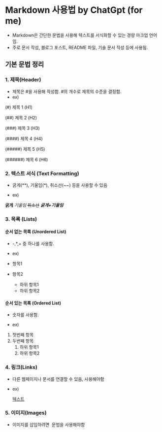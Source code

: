 # Markdown 사용법 by ChatGpt (for me)
- Markdown은 간단한 문법을 사용해 텍스트를 서식화할 수 있는 경량 마크업 언어임. 
- 주로 문서 작성, 블로그 포스트, README 파일, 기술 문서 작성 등에 사용됨. 

## 기본 문법 정리

### 1. 제목(Header)
- 제목은 #을 사용해 작성함. #의 개수로 제목의 수준을 결정함.
- ex)
  
(#) 제목 1 (H1)

(##) 제목 2 (H2)

(###) 제목 3 (H3)

(####) 제목 4 (H4)

(#####) 제목 5 (H5)

(######) 제목 6 (H6)

### 2. 텍스트 서식 (Text Formatting)

- 굵게(**), 기울임(*), 취소선(~~) 등을 사용할 수 있음
  
- ex)

**굵게**
*기울임*
~~취소선~~
**_굵게+기울임_**


### 3. 목록 (Lists)

#### 순서 없는 목록 (Unordered List)

- -,*,+ 중 하나를 사용함.

- ex)
  
- 항목1
- 항목2
   - 하위 항목1
   - 하위 항목2

#### 순서 있는 목록 (Ordered List)

- 숫자를 사용함.

- ex)

 1. 첫번째 항목
 2. 두번째 항목
    1. 하위 항목1
    2. 하위 항목2
   
       
### 4. 링크(Links)
- 다른 웹페이지나 문서를 연결할 수 있음, []() 사용해야함
- ex)
  
  [텍스트](https://www.naver.com)
  
### 5. 이미지(Images)
- 이미지를 삽입하려면 ![]() 문법을 사용해야함





